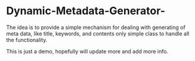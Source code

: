 Dynamic-Metadata-Generator-
===========================

The idea is to provide a simple mechanism for dealing with generating of meta data, like title, keywords, and contents 
only simple class to handle all the functionality. 

This is just a demo, hopefully will update more and add more info.  
